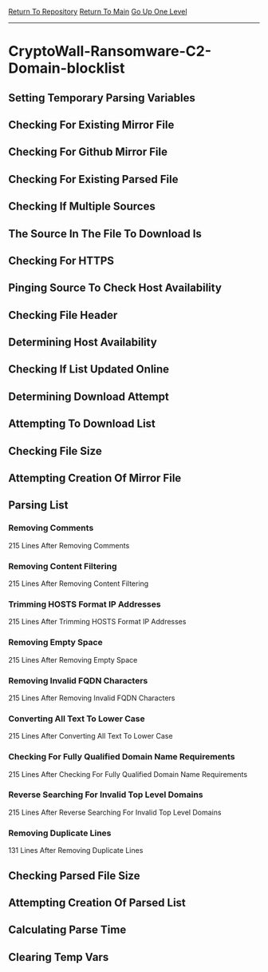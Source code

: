 [Return To Repository](https://github.com/deathbybandaid/piholeparser/)
[Return To Main](https://github.com/deathbybandaid/piholeparser/blob/master/RecentRunLogs/Mainlog.md)
[Go Up One Level](https://github.com/deathbybandaid/piholeparser/blob/master/RecentRunLogs/TopLevelScripts/30-Processing-Blacklists.md)
____________________________________
# CryptoWall-Ransomware-C2-Domain-blocklist
## Setting Temporary Parsing Variables
## Checking For Existing Mirror File
## Checking For Github Mirror File
## Checking For Existing Parsed File
## Checking If Multiple Sources
## The Source In The File To Download Is
## Checking For HTTPS
## Pinging Source To Check Host Availability
## Checking File Header
## Determining Host Availability
## Checking If List Updated Online
## Determining Download Attempt
## Attempting To Download List
## Checking File Size
## Attempting Creation Of Mirror File
## Parsing List
### Removing Comments
215 Lines After Removing Comments
### Removing Content Filtering
215 Lines After Removing Content Filtering
### Trimming HOSTS Format IP Addresses
215 Lines After Trimming HOSTS Format IP Addresses
### Removing Empty Space
215 Lines After Removing Empty Space
### Removing Invalid FQDN Characters
215 Lines After Removing Invalid FQDN Characters
### Converting All Text To Lower Case
215 Lines After Converting All Text To Lower Case
### Checking For Fully Qualified Domain Name Requirements
215 Lines After Checking For Fully Qualified Domain Name Requirements
### Reverse Searching For Invalid Top Level Domains
215 Lines After Reverse Searching For Invalid Top Level Domains
### Removing Duplicate Lines
131 Lines After Removing Duplicate Lines
## Checking Parsed File Size
## Attempting Creation Of Parsed List
## Calculating Parse Time
## Clearing Temp Vars
